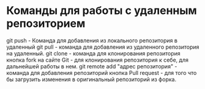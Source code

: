 # Команды для работы с удаленным репозиторием
git push - Команда для добавления из локального репозитория в удаленный
git pull - команда для добавления из удаленного репозитория на удаленный.
git clone - команда для клонирования репозитория
кнопка fork на сайте Git - для клонирования репозитория к себе, для дальнейшей работы в нем.
git remote add "адрес репозитория" - команда для добавления репозиторий
кнопка Pull request - для того что бы загрузить изменения в оригинальный репозиторий из форка.
